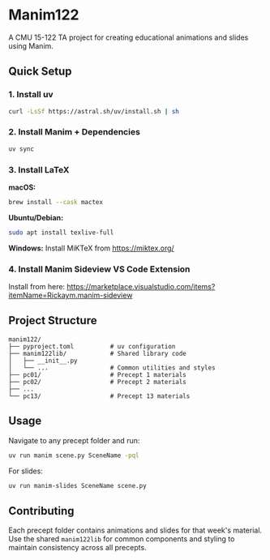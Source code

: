 # Manim122

A CMU 15-122 TA project for creating educational animations and slides using Manim.

## Quick Setup

### 1. Install uv

```bash
curl -LsSf https://astral.sh/uv/install.sh | sh
```

### 2. Install Manim + Dependencies

```bash
uv sync
```

### 3. Install LaTeX

**macOS:**

```bash
brew install --cask mactex
```

**Ubuntu/Debian:**

```bash
sudo apt install texlive-full
```

**Windows:**
Install MiKTeX from https://miktex.org/

### 4. Install Manim Sideview VS Code Extension

Install from here: https://marketplace.visualstudio.com/items?itemName=Rickaym.manim-sideview

## Project Structure

```
manim122/
├── pyproject.toml          # uv configuration
├── manim122lib/            # Shared library code
│   ├── __init__.py
│   └── ...                 # Common utilities and styles
├── pc01/                   # Precept 1 materials
├── pc02/                   # Precept 2 materials
├── ...
└── pc13/                   # Precept 13 materials
```

## Usage

Navigate to any precept folder and run:

```bash
uv run manim scene.py SceneName -pql
```

For slides:

```bash
uv run manim-slides SceneName scene.py
```

## Contributing

Each precept folder contains animations and slides for that week's material. Use the shared `manim122lib` for common components and styling to maintain consistency across all precepts.

